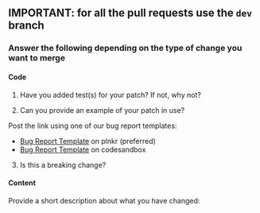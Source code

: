 ## **IMPORTANT: for all the pull requests use the `dev` branch**

### Answer the following depending on the type of change you want to merge

#### Code

1. Have you added test(s) for your patch? If not, why not?

2. Can you provide an example of your patch in use?

Post the link using one of our bug report templates:

- [Bug Report Template](https://riot.js.org/examples/plunker/?app=bug-reporter) on plnkr (preferred)
- [Bug Report Template](https://codesandbox.io/s/riot-js-9-bug-template-forked-ffm7jf?file=/index.html) on codesandbox

3. Is this a breaking change?

#### Content

Provide a short description about what you have changed:
